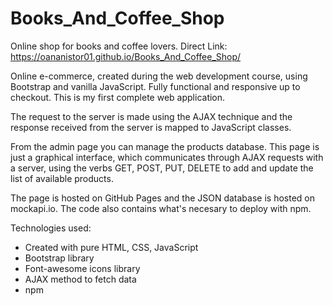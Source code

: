 # Books_And_Coffee_Shop

Online shop for books and coffee lovers.
Direct Link: https://oananistor01.github.io/Books_And_Coffee_Shop/

Online e-commerce, created during the web development course, using Bootstrap and vanilla JavaScript. Fully functional and responsive up to checkout. This is my first complete web application. 

The request to the server is made using the AJAX technique and the response received from the server is mapped to JavaScript classes.

From the admin page you can manage the products database. This page is just a graphical interface, which communicates through AJAX requests with a server, using the verbs GET, POST, PUT, DELETE to add and update the list of available products.
 
The page is hosted on GitHub Pages and the JSON database is hosted on mockapi.io.
The code also contains what's necesary to deploy with npm.


Technologies used:

- Created with pure HTML, CSS, JavaScript
- Bootstrap library
- Font-awesome icons library
- AJAX method to fetch data
- npm



